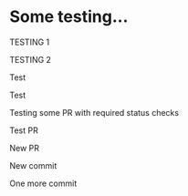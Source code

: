 # Some testing...

TESTING 1

TESTING 2

Test

Test

Testing some PR with required status checks

Test PR

New PR

New commit

One more commit
